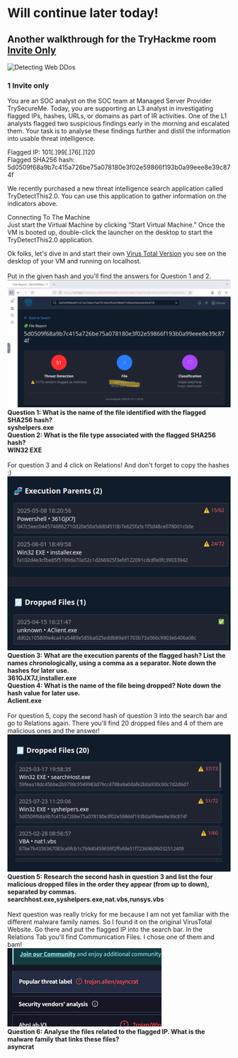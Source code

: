 # Will continue later today! <br>
## Another walkthrough for the TryHackme room [Invite Only](https://tryhackme.com/room/invite-only) <br>

 <img width="150" height="150" alt="Detecting Web DDos" src="https://tryhackme-images.s3.amazonaws.com/room-icons/5fc2847e1bbebc03aa89fbf2-1757474827465" /> <br>

 ### 1 Invite only <br>

You are an SOC analyst on the SOC team at Managed Server Provider TrySecureMe. Today, you are supporting an L3 analyst in investigating flagged IPs, hashes, URLs, or domains as part of IR activities. One of the L1 analysts flagged two suspicious findings early in the morning and escalated them. Your task is to analyse these findings further and distil the information into usable threat intelligence. <br>

Flagged IP: 101[.]99[.]76[.]120<br>
Flagged SHA256 hash: 5d0509f68a9b7c415a726be75a078180e3f02e59866f193b0a99eee8e39c874f<br>

We recently purchased a new threat intelligence search application called TryDetectThis2.0. You can use this application to gather information on the indicators above.<br>

Connecting To The Machine<br>
Just start the Virtual Machine by clicking “Start Virtual Machine.” Once the VM is booted up, double-click the launcher on the desktop to start the TryDetectThis2.0 application.<br>

Ok folks, let's dive in and start their own [Virus Total Version](https://www.virustotal.com/) you see on the desktop of your VM and running on localhost. <br>
<br>
Put in the given hash and you'll find the answers for Question 1 and 2. 
<img src="https://github.com/codingfox86/thm_InviteOnly/blob/main/q1.png" /> <br>
__Question 1: What is the name of the file identified with the flagged SHA256 hash? <br>
syshelpers.exe__ <br>
__Question 2: What is the file type associated with the flagged SHA256 hash? <br>
WIN32 EXE__ <br>
<br>
For question 3 and 4 click on Relations! And don't forget to copy the hashes :) <br>
<img src="https://github.com/codingfox86/thm_InviteOnly/blob/main/q3.png" /> <br>
__Question 3: What are the execution parents of the flagged hash? List the names chronologically, using a comma as a separator. Note down the hashes for later use.<br>
361GJX7J,installer.exe__ <br>
__Question 4: What is the name of the file being dropped? Note down the hash value for later use. <br>
Aclient.exe__ <br>
<br>
For question 5, copy the second hash of question 3 into the search bar and go to Relations again. There you'll find 20 dropped files and 4 of them are malicious ones and the answer! <br>
<img src="https://github.com/codingfox86/thm_InviteOnly/blob/main/q5.png" /> <br>
__Question 5: Research the second hash in question 3 and list the four malicious dropped files in the order they appear (from up to down), separated by commas. <br>
searchhost.exe,syshelpers.exe,nat.vbs,runsys.vbs__ <br>
<br>
Next question was really tricky for me because I am not yet familiar with the different malware family names. So I found it on the original VirusTotal Website. Go there and put the flagged IP into the search bar. In the Relations Tab you'll find Communication Files. I chose one of them and bam! <br>
<img src="https://github.com/codingfox86/thm_InviteOnly/blob/main/q6.png" /> <br>
__Question 6: Analyse the files related to the flagged IP. What is the malware family that links these files? <br>
asyncrat__ 
